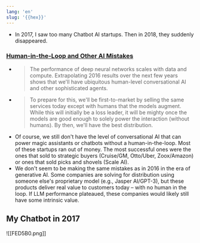 ```yaml
---
lang: 'en'
slug: '{{hex}}'
---
```


- In 2017, I saw too many Chatbot AI startups. Then in 2018, they suddenly disappeared.

### [Human-in-the-Loop and Other AI Mistakes](https://matt-rickard.ghost.io/human-in-the-loop-and-other-ai-mistakes/)
- > The performance of deep neural networks scales with data and compute. Extrapolating 2016 results over the next few years shows that we'll have ubiquitous human-level conversational AI and other sophisticated agents.  
- > To prepare for this, we'll be first-to-market by selling the same services today except with humans that the models augment. While this will initially be a loss leader, it will be mighty once the models are good enough to solely power the interaction (without humans). By then, we'll have the best distribution.
- Of course, we still don't have the level of conversational AI that can power magic assistants or chatbots without a human-in-the-loop. Most of these startups ran out of money. The most successful ones were the ones that sold to strategic buyers (Cruise/GM, Otto/Uber, Zoox/Amazon) or ones that sold picks and shovels (Scale AI).
- We don't seem to be making the same mistakes as in 2016 in the era of generative AI. Some companies are solving for distribution using someone else's proprietary model (e.g., Jasper AI/GPT-3), but these products deliver real value to customers today – with no human in the loop. If LLM performance plateaued, these companies would likely still have some intrinsic value.

## My Chatbot in 2017

![[FED5B0.png]]
